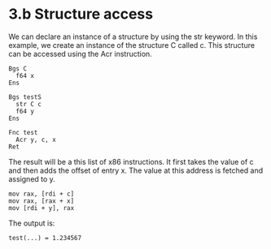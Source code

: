 # 3.b Structure access

We can declare an instance of a structure by using the str keyword. In this example, we create an instance of the structure C called c. This structure can be accessed using the Acr instruction.


```
Bgs C
  f64 x
Ens

Bgs testS
  str C c
  f64 y
Ens

Fnc test
  Acr y, c, x
Ret
```

The result will be a this list of x86 instructions. It first takes the value of c and then adds the offset of entry x. The value at this address is fetched and assigned to y.

```
mov rax, [rdi + c]
mov rax, [rax + x]
mov [rdi + y], rax
```

The output is:

```
test(...) = 1.234567
```

